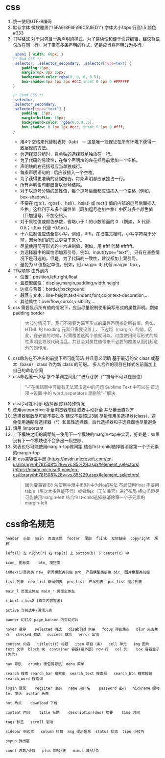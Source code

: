 # css
1. 统一使用UTF-8编码
2. 默认字体 微软雅黑("\5FAE\8F6F\96C5\9ED1") 字体大小14px 行高1.5 颜色#333
3. 书写格式
    对于只包含一条声明的样式，为了易读性和便于快速编辑，建议将语句放在同一行。对于带有多条声明的样式，还是应当将声明分为多行。
    ```css
    .span1 { width: 60px; }
    /* Bad CSS */
    .selector, .selector_secondary, .selector[type=text] {
        padding:15px;
        margin:0px 0px 15px;
        background-color:rgba(0, 0, 0, 0.5);
        box-shadow:0px 1px 2px #CCC,inset 0 1px 0 #FFFFFF
    }

    /* Good CSS */
    .selector,
    .selector_secondary,
    .selector[type="text"] {
        padding: 15px;
        margin-bottom: 15px;
        background-color: rgba(0,0,0,.5);
        box-shadow: 0 1px 2px #ccc, inset 0 1px 0 #fff;
    }
    ```
    * 用4个空格来代替制表符（tab） -- 这是唯一能保证在所有环境下获得一致展现的方法。
    * 为选择器分组时，将单独的选择器单独放在一行。
    * 为了代码的易读性，在每个声明块的左花括号前添加一个空格。
    * 声明块的右花括号应当单独成行。
    * 每条声明语句的 : 后应该插入一个空格。
    * 为了获得更准确的错误报告，每条声明都应该独占一行。
    * 所有声明语句都应当以分号结尾。
    * 对于以逗号分隔的属性值，每个逗号后面都应该插入一个空格（例如，box-shadow）。
    * 不要在 rgb()、rgba()、hsl()、hsla() 或 rect() 值的内部的逗号后面插入空格。这样利于从多个属性值（既加逗号也加空格）中区分多个颜色值（只加逗号，不加空格）。
    * 对于属性值或颜色参数，省略小于 1 的小数前面的 0 （例如，.5 代替 0.5；-.5px 代替 -0.5px）。
    * 十六进制值应该全部小写，例如，#fff。在扫描文档时，小写字符易于分辨，因为他们的形式更易于区分。
    * 尽量使用简写形式的十六进制值，例如，用 #fff 代替 #ffffff。
    * 为选择器中的属性添加双引号，例如，input[type="text"]。只有在某些情况下是可选的，但是，为了代码的一致性，建议都加上双引号。
    * 避免为 0 值指定单位，例如，用 margin: 0; 代替 margin: 0px;。
3. 书写顺序 由外到内
    * 位置：position,left,right,float
    * 盒模型属性：display,margin,padding,width,height
    * 边框与背景：border,background
    * 段落与文本：line-height,text-indent,font,color,text-decoration,...
    * 其他属性：overflow,cursor,visibility,...
4. css 需要显示所有值的情况下，应当尽量限制使用简写形式的属性声明。例如padding border
    >大部分情况下，我们不需要为简写形式的属性声明指定所有值。例如，HTML 的 heading 元素只需要设置上、下边距（margin）的值，因此，在必要的时候，只需覆盖这两个值就可以。过度使用简写形式的属性声明会导致代码混乱，并且会对属性值带来不必要的覆盖从而引起意外的副作用。
5. css命名在不冲突的前提下尽可能简洁 并且意义明确 基于最近的父 class 或基本（base） class 作为新 class 的前缀。 多人合作的项目在样式名前面加上自己的命名空间
6. css命名统一小写 多个单词之间用"_"进行连接（"_"符号不可以在首位）
    >"-"在编辑器中可能有无法双击选中的问题 Sublime Text 中可以在 首选项->设置 中的 word_separators 里删除"-"解决
7. css尽可能不用id选择器 除非特殊情况
8. 使用autoprefixer补全浏览器前缀 或者手动补全 并尽量垂直对齐
9. 选择器层数尽可能不要过多 建议不要超过3层 尽量使用类选择器(class)，避免使用通配符选择器（*）​和属性选择器，后代选择器和子选择器也尽量避免
10. 慎用 !important
11. 上下模块之间的间距统一使用下一个模块的margin-top来实现，好处是：如果没有下一个模块也不会多出一段空隙。
12. 列表也尽可能使用margin-top做间距 结合first-child选择器消除第一个子元素的margin-top
13. IE css兼容性手册 [https://msdn.microsoft.com/en-us/library/hh781508%28v=vs.85%29.aspx#element_selectors](https://msdn.microsoft.com/en-us/library/hh781508%28v=vs.85%29.aspx#element_selectors)  
    >因为要兼容IE8 勿使用手册中IE8列中为No的写法 布局使用float 不要用table（层次太多性能不佳）或者flex（无法兼容）进行布局 横向间距尽可能使用margin-left 结合first-child选择器消除第一个子元素的margin-left

# css命名规范
```
header  头部  main  页面主题  footer  尾部  flink  友情链接  copyright  版权

left(l) 左 right(r) 右 top(t) 上 bottom(b) 下 center(c) 中

icon_ 图标类    btn_ 按钮类

index(i)首页类 new_ 新闻模型类前缀 pro_ 产品模型类前缀 pic_ 图片模型类前缀

list 列表  new_list 新闻列表  pro_list  产品列表  pic_list 图片列表

main_l 页面主体左 main_r 页面主体左

i_box1 i_box2 (首页内容容器)

active 当前选中/激活元素

banner 幻灯片 page_banner 内页幻灯片

hover 悬停    selected 挑选   disabled 禁用   focus 得到焦点   blur 失去焦点   checked 勾选   success 成功   error 出错

content 内容   title(tit) 标题   item 项目（条）  cell 单元   img 图片   text 文字  block 块  container 容器(最外层) row 行   col 列    box 容器盒子(内层)

nav 导航   crumbs 面包屑导航  menu 菜单

search 搜索 search_bar 搜索条  search_text 搜索框   search_btn 搜索按钮    search_word 搜索词

login 登录    regsiter 注册   name 用户名    password 密码   nickname 昵称   tel 电话  avatar 头像

hot 热点    download 下载

content 内容    title 标题    description(des) 摘要    time 时间

tags 标签   scroll 滚动

sidebar 侧边栏   column 栏目  msg 提示信息  status 状态  tips 小技巧

popup 弹出层

count 总数/计数   plus 加号/正   minus 减号/负
```